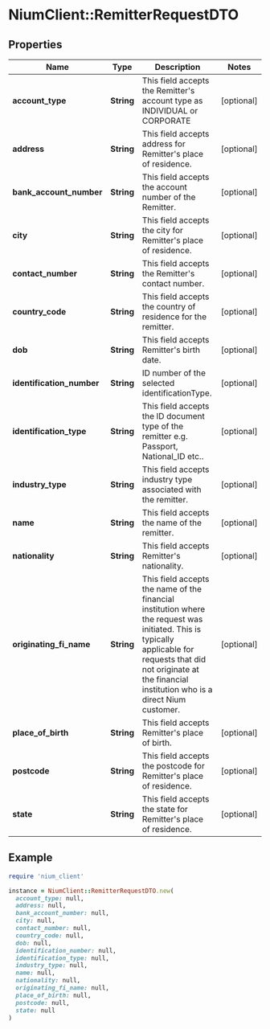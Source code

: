 # NiumClient::RemitterRequestDTO

## Properties

| Name | Type | Description | Notes |
| ---- | ---- | ----------- | ----- |
| **account_type** | **String** | This field accepts the Remitter&#39;s account type as INDIVIDUAL or CORPORATE | [optional] |
| **address** | **String** | This field accepts address for Remitter&#39;s place of residence. | [optional] |
| **bank_account_number** | **String** | This field accepts the account number of the Remitter. | [optional] |
| **city** | **String** | This field accepts the city for Remitter&#39;s place of residence. | [optional] |
| **contact_number** | **String** | This field accepts the Remitter&#39;s contact number. | [optional] |
| **country_code** | **String** | This field accepts the country of residence for the remitter. | [optional] |
| **dob** | **String** | This field accepts Remitter&#39;s birth date. | [optional] |
| **identification_number** | **String** | ID number of the selected identificationType. | [optional] |
| **identification_type** | **String** | This field accepts the ID document type of the remitter e.g. Passport, National_ID etc.. | [optional] |
| **industry_type** | **String** | This field accepts industry type associated with the remitter. | [optional] |
| **name** | **String** | This field accepts the name of the remitter. | [optional] |
| **nationality** | **String** | This field accepts Remitter&#39;s nationality. | [optional] |
| **originating_fi_name** | **String** | This field accepts the name of the financial institution where the request was initiated. This is typically applicable for requests that did not originate at the financial institution who is a direct Nium customer. | [optional] |
| **place_of_birth** | **String** | This field accepts Remitter&#39;s place of birth. | [optional] |
| **postcode** | **String** | This field accepts the postcode  for Remitter&#39;s place of residence. | [optional] |
| **state** | **String** | This field accepts the state  for Remitter&#39;s place of residence. | [optional] |

## Example

```ruby
require 'nium_client'

instance = NiumClient::RemitterRequestDTO.new(
  account_type: null,
  address: null,
  bank_account_number: null,
  city: null,
  contact_number: null,
  country_code: null,
  dob: null,
  identification_number: null,
  identification_type: null,
  industry_type: null,
  name: null,
  nationality: null,
  originating_fi_name: null,
  place_of_birth: null,
  postcode: null,
  state: null
)
```

